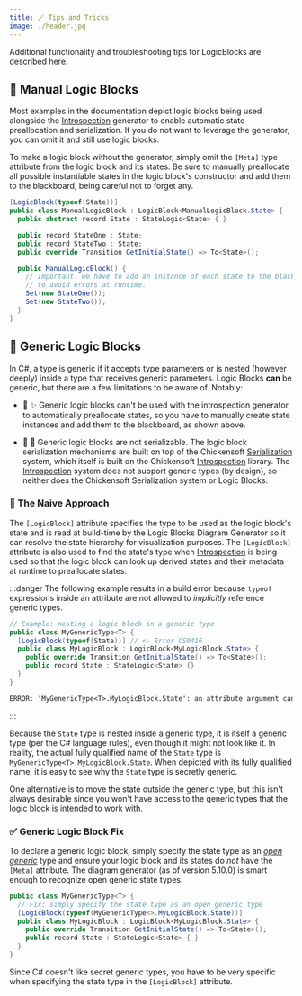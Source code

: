 ```yaml
---
title: 🪄 Tips and Tricks
image: ./header.jpg
---
```


Additional functionality and troubleshooting tips for LogicBlocks are described here.

## 🔧 Manual Logic Blocks

Most examples in the documentation depict logic blocks being used alongside the [Introspection] generator to enable automatic state preallocation and serialization. If you do not want to leverage the generator, you can omit it and still use logic blocks.

To make a logic block without the generator, simply omit the `[Meta]` type attribute from the logic block and its states. Be sure to manually preallocate all possible instantiable states in the logic block's constructor and add them to the blackboard, being careful not to forget any.

```csharp
[LogicBlock(typeof(State))]
public class ManualLogicBlock : LogicBlock<ManualLogicBlock.State> {
  public abstract record State : StateLogic<State> { }

  public record StateOne : State;
  public record StateTwo : State;
  public override Transition GetInitialState() => To<State>();

  public ManualLogicBlock() {
    // Important: we have to add an instance of each state to the blackboard
    // to avoid errors at runtime.
    Set(new StateOne());
    Set(new StateTwo());
  }
}
```

## 📐 Generic Logic Blocks

In C#, a type is generic if it accepts type parameters or is nested (however deeply) inside a type that receives generic parameters. Logic Blocks **can** be generic, but there are a few limitations to be aware of. Notably:

- 🚫 ✨ Generic logic blocks can't be used with the introspection generator to automatically preallocate states, so you have to manually create state instances and add them to the blackboard, as shown above.

- 🚫 💾 Generic logic blocks are not serializable. The logic block serialization mechanisms are built on top of the Chickensoft [Serialization] system, which itself is built on the Chickensoft [Introspection] library. The [Introspection] system does not support generic types (by design), so neither does the Chickensoft Serialization system or Logic Blocks.

### 🤪 The Naive Approach

The `[LogicBlock]` attribute specifies the type to be used as the logic block's state and is read at build-time by the Logic Blocks Diagram Generator so it can resolve the state hierarchy for visualization purposes. The `[LogicBlock]` attribute is also used to find the state's type when [Introspection] is being used so that the logic block can look up derived states and their metadata at runtime to preallocate states.

:::danger
The following example results in a build error because `typeof` expressions inside an attribute are not allowed to _implicitly_ reference generic types.

```csharp
// Example: nesting a logic block in a generic type
public class MyGenericType<T> {
  [LogicBlock(typeof(State))] // <- Error CS0416
  public class MyLogicBlock : LogicBlock<MyLogicBlock.State> {
    public override Transition GetInitialState() => To<State>();
    public record State : StateLogic<State> {}
  }
}
```

```txt
ERROR: 'MyGenericType<T>.MyLogicBlock.State': an attribute argument cannot use type parameters (CS0416)
```

:::

Because the `State` type is nested inside a generic type, it is itself a generic type (per the C# language rules), even though it might not look like it. In reality, the actual fully qualified name of the `State` type is `MyGenericType<T>.MyLogicBlock.State`. When depicted with its fully qualified name, it is easy to see why the `State` type is secretly generic.

One alternative is to move the state outside the generic type, but this isn't always desirable since you won't have access to the generic types that the logic block is intended to work with.

### ✅ Generic Logic Block Fix

To declare a generic logic block, simply specify the state type as an _[open generic]_ type and ensure your logic block and its states do _not_ have the `[Meta]` attribute. The diagram generator (as of version 5.10.0) is smart enough to recognize open generic state types.

```csharp
public class MyGenericType<T> {
  // Fix: simply specify the state type as an open generic type
  [LogicBlock(typeof(MyGenericType<>.MyLogicBlock.State))]
  public class MyLogicBlock : LogicBlock<MyLogicBlock.State> {
    public override Transition GetInitialState() => To<State>();
    public record State : StateLogic<State> { }
  }
}
```

Since C# doesn't like secret generic types, you have to be very specific when specifying the state type in the `[LogicBlock]` attribute.

[Introspection]: https://github.com/chickensoft-games/Introspection
[Serialization]: https://github.com/chickensoft-games/Serialization
[open generic]: https://stackoverflow.com/a/2173115
